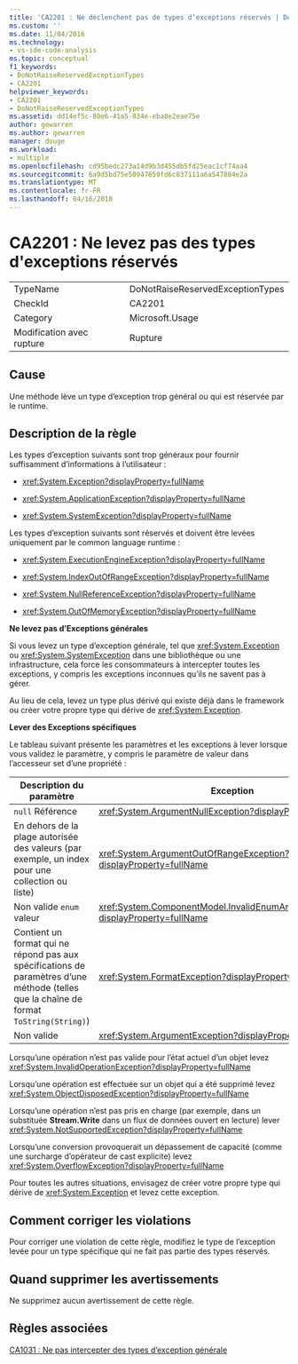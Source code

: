 ```yaml
---
title: 'CA2201 : Ne déclenchent pas de types d’exceptions réservés | Documents Microsoft'
ms.custom: ''
ms.date: 11/04/2016
ms.technology:
- vs-ide-code-analysis
ms.topic: conceptual
f1_keywords:
- DoNotRaiseReservedExceptionTypes
- CA2201
helpviewer_keywords:
- CA2201
- DoNotRaiseReservedExceptionTypes
ms.assetid: dd14ef5c-80e6-41a5-834e-eba8e2eae75e
author: gewarren
ms.author: gewarren
manager: douge
ms.workload:
- multiple
ms.openlocfilehash: cd95bedc273a14d9b3d455db5fd25eac1cf74aa4
ms.sourcegitcommit: 6a9d5bd75e50947659fd6c837111a6a547884e2a
ms.translationtype: MT
ms.contentlocale: fr-FR
ms.lasthandoff: 04/16/2018
---
```

# <a name="ca2201-do-not-raise-reserved-exception-types"></a>CA2201 : Ne levez pas des types d'exceptions réservés
|||  
|-|-|  
|TypeName|DoNotRaiseReservedExceptionTypes|  
|CheckId|CA2201|  
|Category|Microsoft.Usage|  
|Modification avec rupture|Rupture|  
  
## <a name="cause"></a>Cause  
 Une méthode lève un type d’exception trop général ou qui est réservée par le runtime.  
  
## <a name="rule-description"></a>Description de la règle  
 Les types d’exception suivants sont trop généraux pour fournir suffisamment d’informations à l’utilisateur :  
  
-   <xref:System.Exception?displayProperty=fullName>  
  
-   <xref:System.ApplicationException?displayProperty=fullName>  
  
-   <xref:System.SystemException?displayProperty=fullName>  
  
 Les types d’exception suivants sont réservés et doivent être levées uniquement par le common language runtime :  
  
-   <xref:System.ExecutionEngineException?displayProperty=fullName>  
  
-   <xref:System.IndexOutOfRangeException?displayProperty=fullName>  
  
-   <xref:System.NullReferenceException?displayProperty=fullName>  
  
-   <xref:System.OutOfMemoryException?displayProperty=fullName>  
  
 **Ne levez pas d’Exceptions générales**  
  
 Si vous levez un type d’exception générale, tel que <xref:System.Exception> ou <xref:System.SystemException> dans une bibliothèque ou une infrastructure, cela force les consommateurs à intercepter toutes les exceptions, y compris les exceptions inconnues qu’ils ne savent pas à gérer.  
  
 Au lieu de cela, levez un type plus dérivé qui existe déjà dans le framework ou créer votre propre type qui dérive de <xref:System.Exception>.  
  
 **Lever des Exceptions spécifiques**  
  
 Le tableau suivant présente les paramètres et les exceptions à lever lorsque vous validez le paramètre, y compris le paramètre de valeur dans l’accesseur set d’une propriété :  
  
|Description du paramètre|Exception|  
|---------------------------|---------------|  
|`null` Référence|<xref:System.ArgumentNullException?displayProperty=fullName>|  
|En dehors de la plage autorisée des valeurs (par exemple, un index pour une collection ou liste)|<xref:System.ArgumentOutOfRangeException?displayProperty=fullName>|  
|Non valide `enum` valeur|<xref:System.ComponentModel.InvalidEnumArgumentException?displayProperty=fullName>|  
|Contient un format qui ne répond pas aux spécifications de paramètres d’une méthode (telles que la chaîne de format `ToString(String)`)|<xref:System.FormatException?displayProperty=fullName>|  
|Non valide|<xref:System.ArgumentException?displayProperty=fullName>|  
  
 Lorsqu’une opération n’est pas valide pour l’état actuel d’un objet levez <xref:System.InvalidOperationException?displayProperty=fullName>  
  
 Lorsqu’une opération est effectuée sur un objet qui a été supprimé levez <xref:System.ObjectDisposedException?displayProperty=fullName>  
  
 Lorsqu’une opération n’est pas pris en charge (par exemple, dans un substituée **Stream.Write** dans un flux de données ouvert en lecture) lever <xref:System.NotSupportedException?displayProperty=fullName>  
  
 Lorsqu’une conversion provoquerait un dépassement de capacité (comme une surcharge d’opérateur de cast explicite) levez <xref:System.OverflowException?displayProperty=fullName>  
  
 Pour toutes les autres situations, envisagez de créer votre propre type qui dérive de <xref:System.Exception> et levez cette exception.  
  
## <a name="how-to-fix-violations"></a>Comment corriger les violations  
 Pour corriger une violation de cette règle, modifiez le type de l’exception levée pour un type spécifique qui ne fait pas partie des types réservés.  
  
## <a name="when-to-suppress-warnings"></a>Quand supprimer les avertissements  
 Ne supprimez aucun avertissement de cette règle.  
  
## <a name="related-rules"></a>Règles associées  
 [CA1031 : Ne pas intercepter des types d’exception générale](../code-quality/ca1031-do-not-catch-general-exception-types.md)